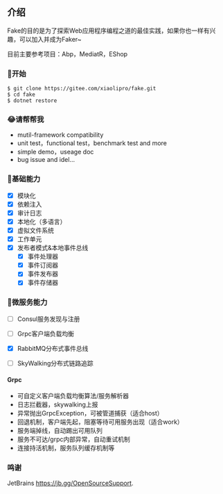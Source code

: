 
## 介绍

Fake的目的是为了探索Web应用程序编程之道的最佳实践，如果你也一样有兴趣，可以加入并成为Faker~

目前主要参考项目：Abp，MediatR，EShop
### 🐣开始

```shell
$ git clone https://gitee.com/xiaolipro/fake.git
$ cd fake
$ dotnet restore
```

### 😂请帮帮我
- mutil-framework compatibility
- unit test，functional test，benchmark test and more
- simple demo，useage doc
- bug issue and idel...

### 🐌基础能力
- [x] 模块化
- [x] 依赖注入
- [x] 审计日志
- [x] 本地化（多语言）
- [x] 虚拟文件系统
- [x] 工作单元
- [x] 发布者模式&本地事件总线
  - [x] 事件处理器
  - [x] 事件订阅器
  - [x] 事件发布器
  - [x] 事件存储器

### 🐸微服务能力
- [ ] Consul服务发现与注册
- [ ] Grpc客户端负载均衡
- [x] RabbitMQ分布式事件总线
- [ ] SkyWalking分布式链路追踪


#### Grpc
- 可自定义客户端负载均衡算法/服务解析器
- 日志拦截器，skywalking上报
- 异常抛出GrpcException，可被管道捕获（适合host）
- 回退机制，客户端先起，阻塞等待可用服务出现（适合work）
- 服务端掉线，自动踢出可用队列
- 服务不可达/grpc内部异常，自动重试机制
- 连接持活机制，服务队列缓存机制等

### 鸣谢
JetBrains https://jb.gg/OpenSourceSupport.